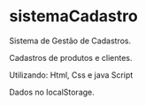 # sistemaCadastro

Sistema de Gestão de Cadastros.

Cadastros de produtos e clientes.

Utilizando: Html, Css e java Script

Dados no localStorage.

